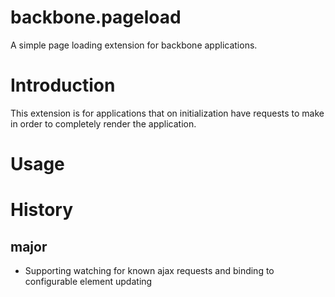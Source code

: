 # backbone.pageload

A simple page loading extension for backbone applications.

# Introduction

This extension is for applications that on initialization have requests to make in order to completely render the application.

# Usage



# History

## major
* Supporting watching for known ajax requests and binding to configurable element updating
